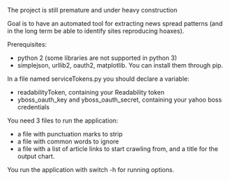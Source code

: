 The project is still premature and under heavy construction

Goal is to have an automated tool for extracting news spread patterns (and in the long term be able to identify sites reproducing hoaxes).

Prerequisites:
* python 2 (some libraries are not supported in python 3)
* simplejson, urllib2, oauth2, matplotlib. You can install them through pip.

In a file named serviceTokens.py you should declare a variable:
* readabilityToken, containing your Readability token
* yboss_oauth_key and yboss_oauth_secret, containing your yahoo boss credentials

You need 3 files to run the application:
* a file with punctuation marks to strip
* a file with common words to ignore
* a file with a list of article links to start crawling from, and a title for the output chart.

You run the application with switch -h for running options.
